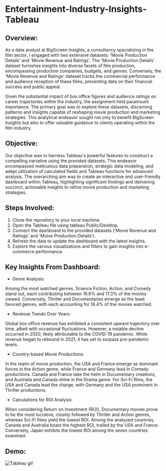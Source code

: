 # Entertainment-Industry-Insights-Tableau

## Overview:

As a data analyst at BigScreen Insights, a consultancy specializing in the film sector, I engaged with two extensive datasets: 'Movie Production Details' and 'Movie Revenue and Ratings'. The 'Movie Production Details' dataset furnishes insights into diverse facets of film production, encompassing production companies, budgets, and genres. Conversely, the 'Movie Revenue and Ratings' dataset tracks the commercial performance and audience reception of these films, presenting data on their financial success and public appeal.

Given the substantial impact of box office figures and audience ratings on career trajectories within the industry, the assignment held paramount importance. The primary goal was to explore these datasets, discerning patterns and insights capable of reshaping movie production and marketing strategies. This analytical endeavor sought not only to benefit BigScreen Insights but also to offer valuable guidance to clients operating within the film industry.

## Objective:

Our objective was to harness Tableau's powerful features to construct a compelling narrative using the provided datasets. This endeavor encompassed meticulous data preparation, strategic data modeling, and adept utilization of calculated fields and Tableau functions for advanced analysis. The overarching aim was to create an interactive and user-friendly dashboard within Tableau, highlighting significant findings and delivering succinct, actionable insights to refine movie production and marketing strategies.

## Steps Involved:

1. Clone the repository to your local machine.
2. Open the Tableau file using tableau Public/Desktop.
3. Connect the dashboard to the provided datasets ('Movie Revenue and Ratings' and 'Moive Production Details').
4. Refresh the data to update the dashboard with the latest insights.
5. Explore the various visualizations and filters to gain insights into e-commerce performance.

## Key Insights From Dashboard:

* Genre Analysis:

Among the most watched genres, Science Fiction, Action, and Comedy stand out, each contributing between 16.6% and 17.3% of the movies viewed. Conversely, Thriller and Documentaries emerge as the least favored genres, with each accounting for 16.4% of the movies watched.

* Revenue Trends Over Years:

Global box office revenue has exhibited a consistent upward trajectory over time, albeit with occasional fluctuations. However, a notable decline occurred in 2020, likely attributable to the COVID-19 pandemic. While revenue began to rebound in 2021, it has yet to surpass pre-pandemic levels.

* Country-based Movie Productions:

In the realm of movie production, the USA and France emerge as dominant forces in the Action genre, while France and Germany lead in Comedy productions. Canada and France take the helm in Documentary creations, and Australia and Canada shine in the Drama genre. For Sci-Fi films, the USA and Canada lead the charge, with Germany and the USA prominent in Thriller productions.

* Calculations for ROI Analysis:

When considering Return on Investment (ROI), Documentary movies prove to be the most lucrative, closely followed by Thriller and Action genres, whereas Sci-Fi films yield the lowest ROI. Among the analyzed countries, Canada and Australia boast the highest ROI, trailed by the USA and France. Conversely, Japan exhibits the lowest ROI among the seven countries examined.

## Demo:

![Tableau gif](https://github.com/sabitendu/Entertainment-Industry-Insights-Tableau/assets/117887431/41a04400-351b-4049-a27e-8ea693fc6a2e)






